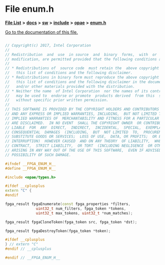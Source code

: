 
# File enum.h

[**File List**](files.md) **>** [**docs**](dir_49e56c817e5e54854c35e136979f97ca.md) **>** [**sw**](dir_55721a669a8e0900d975c02921addb49.md) **>** [**include**](dir_97b4588afba69bf89bbe554642ac6431.md) **>** [**opae**](dir_ade97cd9199f278c0723672dd8647ba4.md) **>** [**enum.h**](enum_8h.md)

[Go to the documentation of this file.](enum_8h.md) 

```C++

// Copyright(c) 2017, Intel Corporation
//
// Redistribution  and  use  in source  and  binary  forms,  with  or  without
// modification, are permitted provided that the following conditions are met:
//
// * Redistributions of  source code  must retain the  above copyright notice,
//   this list of conditions and the following disclaimer.
// * Redistributions in binary form must reproduce the above copyright notice,
//   this list of conditions and the following disclaimer in the documentation
//   and/or other materials provided with the distribution.
// * Neither the name  of Intel Corporation  nor the names of its contributors
//   may be used to  endorse or promote  products derived  from this  software
//   without specific prior written permission.
//
// THIS SOFTWARE IS PROVIDED BY THE COPYRIGHT HOLDERS AND CONTRIBUTORS "AS IS"
// AND ANY EXPRESS OR IMPLIED WARRANTIES, INCLUDING,  BUT NOT LIMITED TO,  THE
// IMPLIED WARRANTIES OF  MERCHANTABILITY AND FITNESS FOR A PARTICULAR PURPOSE
// ARE DISCLAIMED.  IN NO EVENT  SHALL THE COPYRIGHT OWNER  OR CONTRIBUTORS BE
// LIABLE  FOR  ANY  DIRECT,  INDIRECT,  INCIDENTAL,  SPECIAL,  EXEMPLARY,  OR
// CONSEQUENTIAL  DAMAGES  (INCLUDING,  BUT  NOT LIMITED  TO,  PROCUREMENT  OF
// SUBSTITUTE GOODS OR SERVICES;  LOSS OF USE,  DATA, OR PROFITS;  OR BUSINESS
// INTERRUPTION)  HOWEVER CAUSED  AND ON ANY THEORY  OF LIABILITY,  WHETHER IN
// CONTRACT,  STRICT LIABILITY,  OR TORT  (INCLUDING NEGLIGENCE  OR OTHERWISE)
// ARISING IN ANY WAY OUT OF THE USE OF THIS SOFTWARE,  EVEN IF ADVISED OF THE
// POSSIBILITY OF SUCH DAMAGE.

#ifndef __FPGA_ENUM_H__
#define __FPGA_ENUM_H__

#include <opae/types.h>

#ifdef __cplusplus
extern "C" {
#endif

fpga_result fpgaEnumerate(const fpga_properties *filters,
              uint32_t num_filters, fpga_token *tokens,
              uint32_t max_tokens, uint32_t *num_matches);

fpga_result fpgaCloneToken(fpga_token src, fpga_token *dst);

fpga_result fpgaDestroyToken(fpga_token *token);

#ifdef __cplusplus
} // extern "C"
#endif // __cplusplus

#endif // __FPGA_ENUM_H__


```